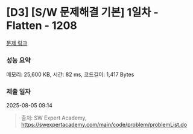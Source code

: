 # [D3] [S/W 문제해결 기본] 1일차 - Flatten - 1208 

[문제 링크](https://swexpertacademy.com/main/code/problem/problemDetail.do?contestProbId=AV139KOaABgCFAYh) 

### 성능 요약

메모리: 25,600 KB, 시간: 82 ms, 코드길이: 1,417 Bytes

### 제출 일자

2025-08-05 09:14



> 출처: SW Expert Academy, https://swexpertacademy.com/main/code/problem/problemList.do